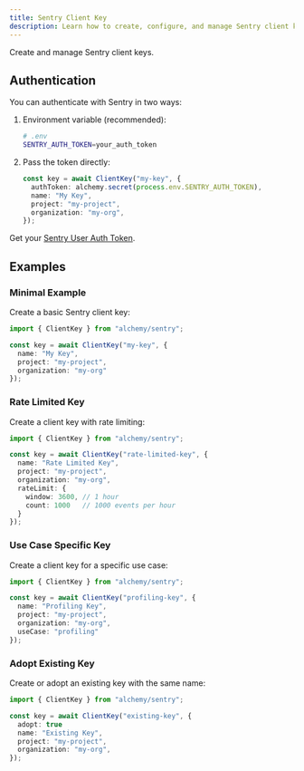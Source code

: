 ```yaml
---
title: Sentry Client Key
description: Learn how to create, configure, and manage Sentry client keys using Alchemy.
---
```



Create and manage Sentry client keys.

## Authentication

You can authenticate with Sentry in two ways:

1. Environment variable (recommended):

   ```bash
   # .env
   SENTRY_AUTH_TOKEN=your_auth_token
   ```

2. Pass the token directly:

   ```typescript
   const key = await ClientKey("my-key", {
     authToken: alchemy.secret(process.env.SENTRY_AUTH_TOKEN),
     name: "My Key",
     project: "my-project",
     organization: "my-org",
   });
   ```

Get your [Sentry User Auth Token](https://sentry.io/settings/account/api/auth-tokens/).

## Examples

### Minimal Example

Create a basic Sentry client key:

```ts
import { ClientKey } from "alchemy/sentry";

const key = await ClientKey("my-key", {
  name: "My Key",
  project: "my-project",
  organization: "my-org"
});
```

### Rate Limited Key

Create a client key with rate limiting:

```ts
import { ClientKey } from "alchemy/sentry";

const key = await ClientKey("rate-limited-key", {
  name: "Rate Limited Key",
  project: "my-project",
  organization: "my-org",
  rateLimit: {
    window: 3600, // 1 hour
    count: 1000   // 1000 events per hour
  }
});
```

### Use Case Specific Key

Create a client key for a specific use case:

```ts
import { ClientKey } from "alchemy/sentry";

const key = await ClientKey("profiling-key", {
  name: "Profiling Key",
  project: "my-project",
  organization: "my-org",
  useCase: "profiling"
});
```

### Adopt Existing Key

Create or adopt an existing key with the same name:

```ts
import { ClientKey } from "alchemy/sentry";

const key = await ClientKey("existing-key", {
  adopt: true
  name: "Existing Key",
  project: "my-project",
  organization: "my-org",
});
``` 
